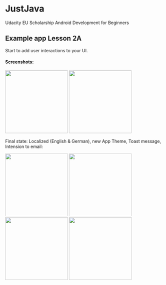 # JustJava
Udacity EU Scholarship Android Development for Beginners

## Example app Lesson 2A

Start to add user interactions to your UI.

#### Screenshots:
<img src="https://dl.dropboxusercontent.com/s/vvgml06mzwwvszp/Screenshot_1491132079.png?dl=0" alt="" width=200/> <img src="https://dl.dropboxusercontent.com/s/ppbvjjq10wd6of7/Screenshot_1491132085.png?dl=0" alt="" width=200/>

Final state: Localized (English & German), new App Theme, Toast message, Intension to email:

<img src="https://dl.dropboxusercontent.com/s/tfl4tuck0hxxvpn/Screenshot_20170405-230738.png?dl=0" alt="" width=200/> <img src="https://dl.dropboxusercontent.com/s/nxij2z455l8fihh/Screenshot_20170405-230745.png?dl=0" alt="" width=200/> <img src="https://dl.dropboxusercontent.com/s/oyyn7n8axah66cj/Screenshot_20170405-230801.png?dl=0" alt="" width=200/> <img src="https://dl.dropboxusercontent.com/s/yyr355m92i7jj56/Screenshot_20170405-230813.png?dl=0" alt="" width=200/>
